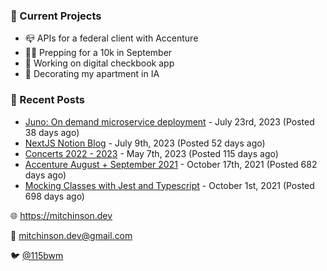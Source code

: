 ### 📌 Current Projects
- 📪 APIs for a federal client with Accenture
- 🏃🏼 Prepping for a 10k in September
- 🤑 Working on digital checkbook app
- 🏡 Decorating my apartment in IA

### 📝 Recent Posts

- [Juno: On demand microservice deployment](https://blog.mitchinson.dev/juno) - July 23rd, 2023 (Posted 38 days ago)
- [NextJS Notion Blog](https://blog.mitchinson.dev/blog-2023) - July 9th, 2023 (Posted 52 days ago)
- [Concerts 2022 - 2023](https://blog.mitchinson.dev/concerts-2023) - May 7th, 2023 (Posted 115 days ago)
- [Accenture August + September 2021](https://blog.mitchinson.dev/pillar/aug-sep-21) - October 17th, 2021 (Posted 682 days ago)
- [Mocking Classes with Jest and Typescript](https://blog.mitchinson.dev/jest-typescript-mocks) - October 1st, 2021 (Posted 698 days ago)

🌐 https://mitchinson.dev

💌 mitchinson.dev@gmail.com

🐦 [@115bwm](https://twitter.com/115bwm)